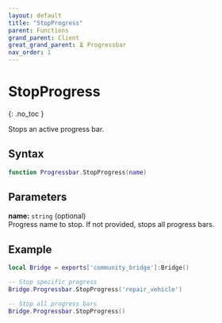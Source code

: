 ```yaml
---
layout: default
title: "StopProgress"
parent: Functions
grand_parent: Client
great_grand_parent: ⏳ Progressbar
nav_order: 1
---
```


# StopProgress
{: .no_toc }

Stops an active progress bar.

## Syntax

```lua
function Progressbar.StopProgress(name)
```

## Parameters

**name:** `string` (optional)  
Progress name to stop. If not provided, stops all progress bars.

## Example

```lua
local Bridge = exports['community_bridge']:Bridge()

-- Stop specific progress
Bridge.Progressbar.StopProgress('repair_vehicle')

-- Stop all progress bars
Bridge.Progressbar.StopProgress()
```